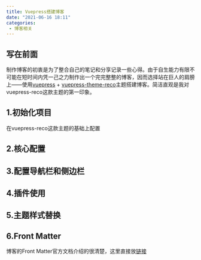 ```yaml
---
title: Vuepress搭建博客
date: "2021-06-16 18:11"
categories: 
 - 博客相关
---
```


## 写在前面

​	制作博客的初衷是为了整合自己的笔记和分享记录一些心得。由于自生能力有限不可能在短时间内凭一己之力制作出一个完完整整的博客，因而选择站在巨人的肩膀上——使用[vuepress](https://vuepress.vuejs.org/zh/) + [vuepress-theme-reco](https://vuepress-reco-doc.vercel.app/)主题搭建博客。简洁直观是我对vuepress-reco这款主题的第一印象。

## 1.初始化项目

在vuepress-reco这款主题的基础上配置



## 2.核心配置



## 3.配置导航栏和侧边栏



## 4.插件使用



## 5.主题样式替换



## 6.Front Matter

博客的Front Matter官方文档介绍的很清楚，这里直接放[链接](https://vuepress-reco-doc.vercel.app/views/1.x/frontMatter.html)

